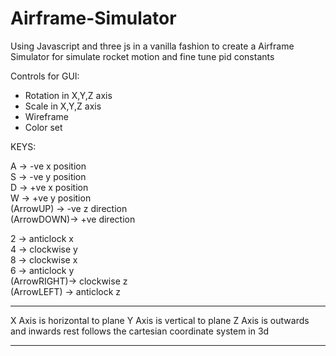 # Airframe-Simulator

Using Javascript and three js in a vanilla fashion to create a Airframe Simulator for simulate rocket motion and fine tune pid constants

Controls for GUI:

- Rotation in X,Y,Z axis
- Scale in X,Y,Z axis
- Wireframe
- Color set

KEYS: <for camera control>

A -> -ve x position<br/>
S -> -ve y position<br/>
D -> +ve x position<br/>
W -> +ve y position<br/>
(ArrowUP) -> -ve z direction<br/>
(ArrowDOWN)-> +ve direction<br/>

2 -> anticlock x<br/>
4 -> clockwise y<br/>
8 -> clockwise x<br/>
6 -> anticlock y<br/>
(ArrowRIGHT)-> clockwise z<br/>
(ArrowLEFT) -> anticlock z<br/>

---

X Axis is horizontal to plane
Y Axis is vertical to plane
Z Axis is outwards and inwards
rest follows the cartesian coordinate system in 3d

---
